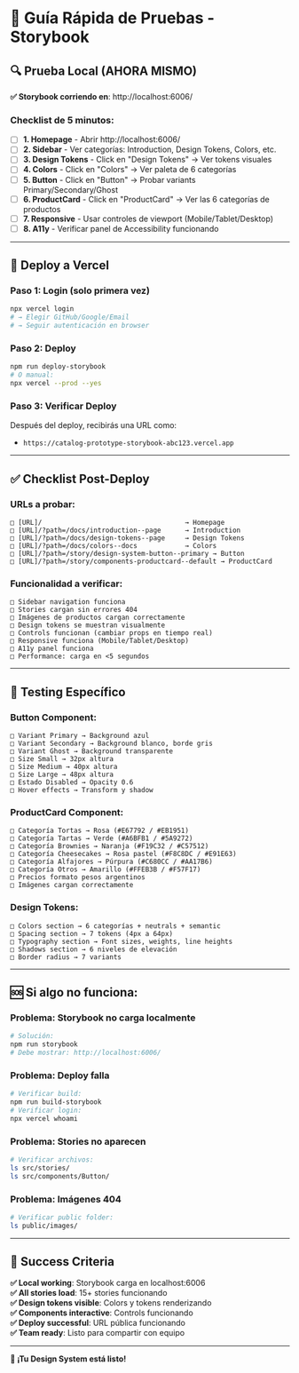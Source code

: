 # 🧪 Guía Rápida de Pruebas - Storybook

## 🔍 Prueba Local (AHORA MISMO)

**✅ Storybook corriendo en**: http://localhost:6006/

### Checklist de 5 minutos:
- [ ] **1. Homepage** - Abrir http://localhost:6006/ 
- [ ] **2. Sidebar** - Ver categorías: Introduction, Design Tokens, Colors, etc.
- [ ] **3. Design Tokens** - Click en "Design Tokens" → Ver tokens visuales
- [ ] **4. Colors** - Click en "Colors" → Ver paleta de 6 categorías
- [ ] **5. Button** - Click en "Button" → Probar variants Primary/Secondary/Ghost
- [ ] **6. ProductCard** - Click en "ProductCard" → Ver las 6 categorías de productos
- [ ] **7. Responsive** - Usar controles de viewport (Mobile/Tablet/Desktop)
- [ ] **8. A11y** - Verificar panel de Accessibility funcionando

---

## 🚀 Deploy a Vercel

### Paso 1: Login (solo primera vez)
```bash
npx vercel login
# → Elegir GitHub/Google/Email
# → Seguir autenticación en browser
```

### Paso 2: Deploy
```bash
npm run deploy-storybook
# O manual:
npx vercel --prod --yes
```

### Paso 3: Verificar Deploy
Después del deploy, recibirás una URL como:
- `https://catalog-prototype-storybook-abc123.vercel.app`

---

## ✅ Checklist Post-Deploy

### URLs a probar:
```
□ [URL]/                                    → Homepage
□ [URL]/?path=/docs/introduction--page      → Introduction  
□ [URL]/?path=/docs/design-tokens--page     → Design Tokens
□ [URL]/?path=/docs/colors--docs            → Colors
□ [URL]/?path=/story/design-system-button--primary → Button
□ [URL]/?path=/story/components-productcard--default → ProductCard
```

### Funcionalidad a verificar:
```
□ Sidebar navigation funciona
□ Stories cargan sin errores 404
□ Imágenes de productos cargan correctamente
□ Design tokens se muestran visualmente
□ Controls funcionan (cambiar props en tiempo real)
□ Responsive funciona (Mobile/Tablet/Desktop)
□ A11y panel funciona
□ Performance: carga en <5 segundos
```

---

## 🎯 Testing Específico

### Button Component:
```
□ Variant Primary → Background azul
□ Variant Secondary → Background blanco, borde gris
□ Variant Ghost → Background transparente
□ Size Small → 32px altura
□ Size Medium → 40px altura  
□ Size Large → 48px altura
□ Estado Disabled → Opacity 0.6
□ Hover effects → Transform y shadow
```

### ProductCard Component:
```
□ Categoría Tortas → Rosa (#E67792 / #EB1951)
□ Categoría Tartas → Verde (#A6BFB1 / #5A9272)
□ Categoría Brownies → Naranja (#F19C32 / #C57512)
□ Categoría Cheesecakes → Rosa pastel (#F8C8DC / #E91E63)
□ Categoría Alfajores → Púrpura (#C680CC / #AA17B6)
□ Categoría Otros → Amarillo (#FFEB3B / #F57F17)
□ Precios formato pesos argentinos
□ Imágenes cargan correctamente
```

### Design Tokens:
```
□ Colors section → 6 categorías + neutrals + semantic
□ Spacing section → 7 tokens (4px a 64px)
□ Typography section → Font sizes, weights, line heights
□ Shadows section → 6 niveles de elevación
□ Border radius → 7 variants
```

---

## 🆘 Si algo no funciona:

### Problema: Storybook no carga localmente
```bash
# Solución:
npm run storybook
# Debe mostrar: http://localhost:6006/
```

### Problema: Deploy falla
```bash
# Verificar build:
npm run build-storybook
# Verificar login:
npx vercel whoami
```

### Problema: Stories no aparecen
```bash
# Verificar archivos:
ls src/stories/
ls src/components/Button/
```

### Problema: Imágenes 404
```bash
# Verificar public folder:
ls public/images/
```

---

## 🎉 Success Criteria

**✅ Local working**: Storybook carga en localhost:6006  
**✅ All stories load**: 15+ stories funcionando  
**✅ Design tokens visible**: Colors y tokens renderizando  
**✅ Components interactive**: Controls funcionando  
**✅ Deploy successful**: URL pública funcionando  
**✅ Team ready**: Listo para compartir con equipo  

---

**🎨 ¡Tu Design System está listo!**